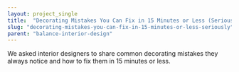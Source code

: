 ```yaml
---
layout: project_single
title:  "Decorating Mistakes You Can Fix in 15 Minutes or Less (Seriously)"
slug: "decorating-mistakes-you-can-fix-in-15-minutes-or-less-seriously"
parent: "balance-interior-design"
---
```

We asked interior designers to share common decorating mistakes they always notice and how to fix them in 15 minutes or less.